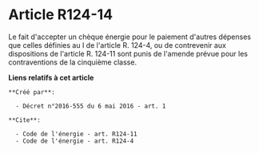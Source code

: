 # Article R124-14

Le fait d'accepter un chèque énergie pour le paiement d'autres dépenses que celles définies au I de l'article R. 124-4, ou de
contrevenir aux dispositions de l'article R. 124-11 sont punis de l'amende prévue pour les contraventions de la cinquième
classe.

**Liens relatifs à cet article**

	**Créé par**:

	  - Décret n°2016-555 du 6 mai 2016 - art. 1

	**Cite**:

	  - Code de l'énergie - art. R124-11
	  - Code de l'énergie - art. R124-4
